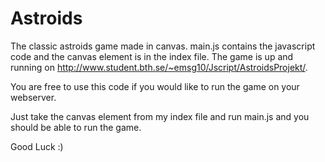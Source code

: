 Astroids
========

The classic astroids game made in canvas.
main.js contains the javascript code and the canvas element is in the index file.
The game is up and running on http://www.student.bth.se/~emsg10/Jscript/AstroidsProjekt/.

You are free to use this code if you would like to run the game on your webserver.

Just take the canvas element from my index file and run main.js and you should be able to run the game.

Good Luck :)
